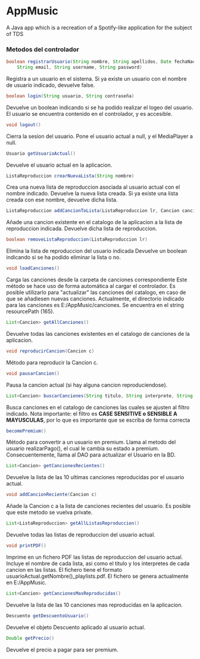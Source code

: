 # AppMusic
A Java app which is a recreation of a Spotify-like application for the subject of TDS

### Metodos del controlador

```java
boolean registrarUsuario(String nombre, String apellidos, Date fechaNacim,
	String email, String username, String password)
```

Registra a un usuario en el sistema.
Si ya existe un usuario con el nombre de usuario indicado, devuelve false.
	
```java
boolean login(String usuario, String contraseña)
```
Devuelve un boolean indicando si se ha podido realizar el logeo del usuario.
El usuario se encuentra contenido en el controlador, y es accesible.

```java
void logout()
```
Cierra la sesion del usuario. 
Pone el usuario actual a null, y el MediaPlayer a null.

```java
Usuario getUsuarioActual()
```
Devuelve el usuario actual en la aplicacion.

```java
ListaReproduccion crearNuevaLista(String nombre)
```
Crea una nueva lista de reproduccion asociada al usuario actual con el nombre indicado.
Devuelve la nueva lista creada.
Si ya existe una lista creada con ese nombre, devuelve dicha lista.

```java
ListaReproduccion addCancionToLista(ListaReproduccion lr, Cancion cancion)
```
Añade una cancion existente en el catalogo de la aplicacion a la lista de reproduccion indicada.
Devuelve dicha lista de reproduccion.

```java
boolean removeListaReproduccion(ListaReproduccion lr)
```
Elimina la lista de reproduccion del usuario indicada
Devuelve un boolean indicando si se ha podido eliminar la lista o no.

```java
void loadCanciones()
```
Carga las canciones desde la carpeta de canciones correspondiente
Este método se hace uso de forma automática al cargar el controlador.
Es posible utilizarlo para "actualizar" las canciones del catalogo, en caso de que se añadiesen nuevas canciones.
Actualmente, el directorio indicado para las canciones es E:/AppMusic/canciones. Se encuentra en el string resourcePath (165).

```java
List<Cancion> getAllCanciones()
```
Devuelve todas las canciones existentes en el catalogo de canciones de la aplicacion.

```java
void reproducirCancion(Cancion c)
```
Método para reproducir la Cancion c.

```java
void pausarCancion()
```
Pausa la cancion actual (si hay alguna cancion reproduciendose).

```java
List<Cancion> buscarCanciones(String titulo, String interprete, String estilo)
```
Busca canciones en el catalogo de canciones las cuales se ajusten al filtro indicado.
Nota importante: el filtro es **CASE SENSITIVE o SENSIBLE A MAYUSCULAS**, por lo que es importante que se escriba de forma correcta

```java
becomePremium()
```
Método para convertir a un usuario en premium.
Llama al metodo del usuario realizarPago(), el cual le cambia su estado a premium.
Consecuentemente, llama al DAO para actualizar el Usuario en la BD.

```java
List<Cancion> getCancionesRecientes()
```
Devuelve la lista de las 10 ultimas canciones reproducidas por el usuario actual.

```java
void addCancionReciente(Cancion c)
```
Añade la Cancion c a la lista de canciones recientes del usuario.
Es posible que este metodo se vuelva private.

```java
List<ListaReproduccion> getAllListasReproduccion()
```
Devuelve todas las listas de reproduccion del usuario actual.

```java
void printPDF()
```
Imprime en un fichero PDF las listas de reproduccion del usuario actual.
Incluye el nombre de cada lista, asi como el titulo y los interpretes de cada cancion en las listas.
El fichero tiene el formato usuarioActual.getNombre()_playlists.pdf.
El fichero se genera actualmente en E:/AppMusic.

```java
List<Cancion> getCancionesMasReproducidas()
```
Devuelve la lista de las 10 canciones mas reproducidas en la aplicacion.

```java
Descuento getDescuentoUsuario()
```
Devuelve el objeto Descuento aplicado al usuario actual.
```java
Double getPrecio()
```
Devuelve el precio a pagar para ser premium.
